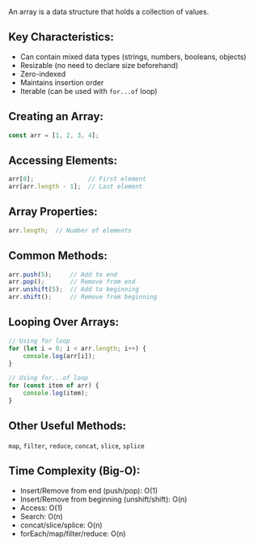 An array is a data structure that holds a collection of values.

## Key Characteristics:

- Can contain mixed data types (strings, numbers, booleans, objects)
- Resizable (no need to declare size beforehand)
- Zero-indexed
- Maintains insertion order
- Iterable (can be used with `for...of` loop)

## Creating an Array:

```javascript
const arr = [1, 2, 3, 4];
```

## Accessing Elements:

```javascript
arr[0];               // First element
arr[arr.length - 1];  // Last element
```

## Array Properties:

```javascript
arr.length;  // Number of elements
```

## Common Methods:

```javascript
arr.push(5);     // Add to end
arr.pop();       // Remove from end
arr.unshift(5);  // Add to beginning
arr.shift();     // Remove from beginning
```

## Looping Over Arrays:

```javascript
// Using for loop
for (let i = 0; i < arr.length; i++) {
    console.log(arr[i]);
}

// Using for...of loop
for (const item of arr) {
    console.log(item);
}
```

## Other Useful Methods:

`map`, `filter`, `reduce`, `concat`, `slice`, `splice`

## Time Complexity (Big-O):

- Insert/Remove from end (push/pop): O(1)
- Insert/Remove from beginning (unshift/shift): O(n)
- Access: O(1)
- Search: O(n)
- concat/slice/splice: O(n)
- forEach/map/filter/reduce: O(n)
